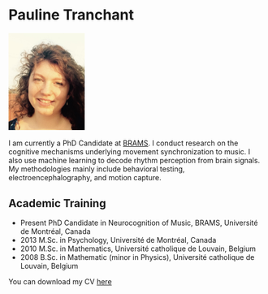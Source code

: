 # Pauline Tranchant 


<img src="Pauline_Tranchant_ProfilePicture.png" width= "150px" />

I am currently a PhD Candidate at [BRAMS](http://www.brams.org). 
I conduct research on the cognitive mechanisms underlying movement synchronization to music. I also use machine learning to decode rhythm perception from brain signals. My methodologies mainly include behavioral testing, electroencephalography, and motion capture.

## Academic Training
* Present PhD Candidate in Neurocognition of Music, BRAMS, Université de Montréal, Canada
* 2013 M.Sc. in Psychology, Université de Montréal, Canada
* 2010 M.Sc. in Mathematics, Université catholique de Louvain, Belgium
* 2008 B.Sc. in Mathematic (minor in Physics), Université catholique de Louvain, Belgium

You can download my CV [here]()
